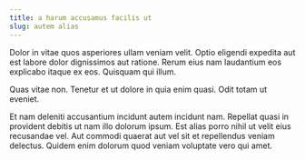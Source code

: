 ```yaml
---
title: a harum accusamus facilis ut
slug: autem alias
---
```


Dolor in vitae quos asperiores ullam veniam velit. Optio eligendi expedita aut est labore dolor dignissimos aut ratione. Rerum eius nam laudantium eos explicabo itaque ex eos. Quisquam qui illum.

Quas vitae non. Tenetur et ut dolore in quia enim quasi. Odit totam ut eveniet.

Et nam deleniti accusantium incidunt autem incidunt nam. Repellat quasi in provident debitis ut nam illo dolorum ipsum. Est alias porro nihil ut velit eius recusandae vel. Aut commodi quaerat aut vel sit et repellendus veniam delectus. Quidem enim dolorum quod veniam voluptate vero qui amet.
